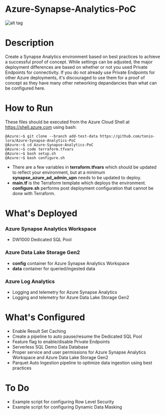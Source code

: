 # Azure-Synapse-Analytics-PoC

![alt tag](https://raw.githubusercontent.com/shaneochotny/Azure-Synapse-Analytics-PoC\/main/Images/Synapse-Analytics-PoC-Architecture.gif)

# Description

Create a Synapse Analytics environment based on best practices to achieve a successful proof of concept. While settings can be adjusted, 
the major deployment differences are based on whether or not you used Private Endpoints for connectivity. If you do not already use 
Private Endpoints for other Azure deployments, it's discouraged to use them for a proof of concept as they have many other networking 
depandancies than what can be configured here.


# How to Run

These files should be executed from the Azure Cloud Shell at https://shell.azure.com using bash:
```
@Azure:~$ git clone --branch add-test-data https://github.com/tonio-lora/Azure-Synapse-Analytics-PoC  
@Azure:~$ cd Azure-Synapse-Analytics-PoC  
@Azure:~$ code terraform.tfvars 
@Azure:~$ bash setup.sh 
@Azure:~$ bash configure.sh 
```

- There are a few variables in <b>terraform.tfvars</b> which should be updated to reflect your environment, but at a minimum <b>synapse_azure_ad_admin_upn</b> needs to be updated to deploy.
- <b>main.tf</b> is the Terraform template which deploys the environment. <b>configure.sh</b> performs post deployment configuration that cannot be done with Terraform.


# What's Deployed

### Azure Synapse Analytics Workspace
- DW1000 Dedicated SQL Pool

### Azure Data Lake Storage Gen2
- <b>config</b> container for Azure Synapse Analytics Workspace
- <b>data</b> container for queried/ingested data

### Azure Log Analytics
- Logging and telemetry for Azure Synapse Analytics
- Logging and telemetry for Azure Data Lake Storage Gen2


# What's Configured
- Enable Result Set Caching
- Create a pipeline to auto pause/resume the Dedicated SQL Pool
- Feature flag to enable/disable Private Endpoints
- Serverless SQL Demo Data Database
- Proper service and user permissions for Azure Synapse Analytics Workspace and Azure Data Lake Storage Gen2
- Parquet Auto Ingestion pipeline to optimize data ingestion using best practices

# To Do
- Example script for configuring Row Level Security
- Example script for configuring Dynamic Data Masking
